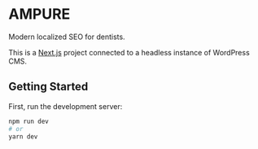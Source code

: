 # AMPURE

Modern localized SEO for dentists.

This is a [Next.js](https://nextjs.org/) project connected to a headless instance of WordPress CMS.

## Getting Started

First, run the development server:

```bash
npm run dev
# or
yarn dev
```

